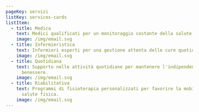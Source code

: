 ```yaml
---
pageKey: servizi
listKey: services-cards
listItem:
  - title: Medica
    text: Medici qualificati per un monitoraggio costante della salute degli ospiti.
    image: /img/email.svg
  - title: Infermieristica
    text: Infermieri esperti per una gestione attenta delle cure quotidiane.
    image: /img/email.svg
  - title: Quotidiana
    text: Supporto nelle attività quotidiane per mantenere l'indipendenza e il
      benessere.
    image: /img/email.svg
  - title: Riabilitativa
    text: Programmi di fisioterapia personalizzati per favorire la mobilità e la
      salute fisica.
    image: /img/email.svg
---
```

